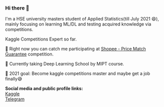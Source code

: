 ### Hi there 👋

I'm a HSE university masters student of Applied Statistics(till July 2021 😄), mainly focusing on learning ML/DL and testing acquired knowledge via competitions.</br>

Kaggle Competitions Expert so far.</br>

🎯 Right now you can catch me  participating at <a href="https://www.kaggle.com/c/shopee-product-matching">Shopee - Price Match Guarantee</a> competition.

📖 Currently taking Deep Learning School by MIPT course.

👀 2021 goal: Become kaggle competitions master and maybe get a job finally😅  

**Social media and public profile links:** </br>
<a href="https://www.kaggle.com/edyanakov">Kaggle</a> </br>
<a href="https://t.me/edyanakov">Telegram</a>

<!--
**Edyanakov/Edyanakov** is a ✨ _special_ ✨ repository because its `README.md` (this file) appears on your GitHub profile
